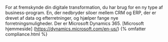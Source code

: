  For at fremskynde din digitale transformation, du har brug for en ny type af business-program. En, der nedbryder siloer mellem CRM og ERP, der er drevet af data og efterretninger, og hjælper fange nye forretningsmuligheder. Der er Microsoft Dynamics 365.[Microsoft hjemmeside] (https://dynamics.microsoft.com/en-us/){% omfatter compliance.html %}